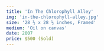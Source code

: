 ```yaml
---
title: 'In The Chlorophyll Alley'
img: 'in-the-chlorophyll-alley.jpg'
size: '28 ½ x 28 ½ inches, Framed'
medium: 'Oil on canvas'
date: 2007
price: $500 (Sold)
---
```

